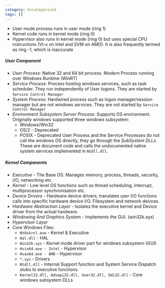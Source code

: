```yaml
---
category: Uncategorized
tags: []
---
```

- User mode process runs in user mode (ring 1)
- Kernel code runs in kernel mode (ring 0)
- Hypervisor also runs in kernel mode (ring 0) but uses special CPU instructions (Vt-x on Intel and SVM on AMD). It is also frequently termed as ring -1, which is inaccurate
##### User Component
  - *User Process*: Native 32 and 64 bit process. Modern Process running over Windows Runtime (WinRT)
  - *Service Process*: Process hosting windows services, such as task scheduler. They run independently of User logons. They are started by `Service Control Manager`
  - *System Process*: Hardwired process such as logon manager/session manager but are not windows services. They are not started by `Service Control Manager`
  - *Environment Subsystem Server Process*: Supports OS environment. Originally windows supported three windows subsystem:
	  - Windows/Win32
	  - OS/2 - Deprecated
	  - POSIX - Deprecated
User Process and the Service Processes do not call the windows OS directly, they go through the *SubSystem DLLs*. These are document code and calls the undocumented native system services implemented in `Ntdll.dll`.
##### Kernel Components
- *Executive* - The Base OS. Manages memory, process, threads, security, I/O, networking etc.
- *Kernel* - Low level OS functions such as thread scheduling, interrupt, mutliprocessor synchronisation etc.
- *Device Drivers* - Hardware device drivers, translates user I/O functions calls into specific hardware device I/O. Filesystem and network deivces.
- *Hardware Abstraction Layer* - Isolates the executive kernel and Device driver from the actual hardware.
- *Windowing And Graphics System* - Implements the GUI. (win32k.sys)
- *Hypervisor Layer*
- Core Windows Files:
	- `NtOskrnl.exe` - Kernel & Executive
	- `Hal.dll` - HAL
	- `Win32k.sys` - Kernel mode driver part for windows subsystem (GUI)
	- `Hvix64.exe - Intel` - Hypervisor
	- `Hvax64.exe - AMD` - Hypervisor
	- `*.sys` - Drivers
	- `Ntdll.dll` - Internal Support function and System Service Dispatch stubs to executive functions.
	- `Kernel32.dll, Advapi32.dll, User32.dll, Gdi32.dll` - Core windows subsystem DLLs